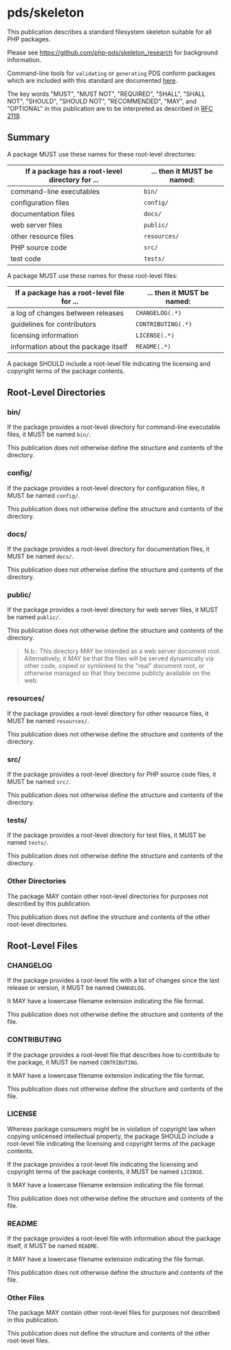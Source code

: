# pds/skeleton

This publication describes a standard filesystem skeleton suitable for all PHP
packages.

Please see <https://github.com/php-pds/skeleton_research> for background
information.

Command-line tools for `validating` or `generating` PDS conform packages which are included with this standard are documented [here](./docs/tools.md).

The key words "MUST", "MUST NOT", "REQUIRED", "SHALL", "SHALL NOT", "SHOULD",
"SHOULD NOT", "RECOMMENDED", "MAY", and "OPTIONAL" in this publication are to be
interpreted as described in [RFC 2119](http://tools.ietf.org/html/rfc2119).

## Summary

A package MUST use these names for these root-level directories:

| If a package has a root-level directory for ... | ... then it MUST be named: |
| ----------------------------------------------- | -------------------------- |
| command-line executables                        | `bin/`                     |
| configuration files                             | `config/`                  |
| documentation files                             | `docs/`                    |
| web server files                                | `public/`                  |
| other resource files                            | `resources/`               |
| PHP source code                                 | `src/`                     |
| test code                                       | `tests/`                   |

A package MUST use these names for these root-level files:

| If a package has a root-level file for ...      | ... then it MUST be named: |
| ----------------------------------------------- | -------------------------- |
| a log of changes between releases               | `CHANGELOG(.*)`            |
| guidelines for contributors                     | `CONTRIBUTING(.*)`         |
| licensing information                           | `LICENSE(.*)`              |
| information about the package itself            | `README(.*)`               |

A package SHOULD include a root-level file indicating the licensing and
copyright terms of the package contents.

## Root-Level Directories

### bin/

If the package provides a root-level directory for command-line executable
files, it MUST be named `bin/`.

This publication does not otherwise define the structure and contents of the
directory.

### config/

If the package provides a root-level directory for configuration files, it MUST
be named `config/`.

This publication does not otherwise define the structure and contents of the
directory.

### docs/

If the package provides a root-level directory for documentation files, it MUST
be named `docs/`.

This publication does not otherwise define the structure and contents of the
directory.

### public/

If the package provides a root-level directory for web server files, it MUST be
named `public/`.

This publication does not otherwise define the structure and contents of the
directory.

> N.b.: This directory MAY be intended as a web server document root.
> Alternatively, it MAY be that the files will be served dynamically via other
> code, copied or symlinked to the "real" document root, or otherwise managed so
> that they become publicly available on the web.

### resources/

If the package provides a root-level directory for other resource files, it MUST
be named `resources/`.

This publication does not otherwise define the structure and contents of the
directory.

### src/

If the package provides a root-level directory for PHP source code files, it
MUST be named `src/`.

This publication does not otherwise define the structure and contents of the
directory.

### tests/

If the package provides a root-level directory for test files, it MUST be named
`tests/`.

This publication does not otherwise define the structure and contents of the
directory.

### Other Directories

The package MAY contain other root-level directories for purposes not described
by this publication.

This publication does not define the structure and contents of the other
root-level directories.

## Root-Level Files

### CHANGELOG

If the package provides a root-level file with a list of changes since the last
release or version, it MUST be named `CHANGELOG`.

It MAY have a lowercase filename extension indicating the file format.

This publication does not otherwise define the structure and contents of the
file.

### CONTRIBUTING

If the package provides a root-level file that describes how to contribute to
the package, it MUST be named `CONTRIBUTING`.

It MAY have a lowercase filename extension indicating the file format.

This publication does not otherwise define the structure and contents of the
file.

### LICENSE

Whereas package consumers might be in violation of copyright law when copying
unlicensed intellectual property, the package SHOULD include a root-level file
indicating the licensing and copyright terms of the package contents.

If the package provides a root-level file indicating the licensing and copyright
terms of the package contents, it MUST be named `LICENSE`.

It MAY have a lowercase filename extension indicating the file format.

This publication does not otherwise define the structure and contents of the
file.

### README

If the package provides a root-level file with information about the package
itself, it MUST be named `README`.

It MAY have a lowercase filename extension indicating the file format.

This publication does not otherwise define the structure and contents of the
file.

### Other Files

The package MAY contain other root-level files for purposes not described in
this publication.

This publication does not define the structure and contents of the other
root-level files.

